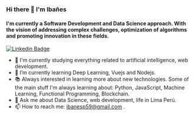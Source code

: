 ### Hi there 👋 I'm Ibañes
<!--
**ibanespm/ibanespm** is a ✨ _special_ ✨ repository because its `README.md` (this file) appears on your GitHub profile.

Here are some ideas to get you started:
-->
#### I'm currently a Software Development and Data Science approach. With the vision of addressing complex challenges, optimization of algorithms and promoting innovation in these fields.

[![Linkedin Badge](https://img.shields.io/badge/-ibañes-blue?style=flat-square&logo=Linkedin&logoColor=white&link=https://www.linkedin.com/in/ibanespm/)](https://www.linkedin.com/in/ibanespm/)

- 🔭 I'm currently studying everything related to artificial intelligence, web development.
- 🌱 I’m currently learning Deep Learning, Vuejs and Nodejs.
- 📚 Always interested in learning more about new technologies. Some of the main stuff I'm always learning about: Python, JavaScript, Machine Learning, Functional Programming, Blockchain.
- 💬 Ask me about  Data Science, web development, life in Lima Perú.
- 📫 How to reach me: ibanesp59@gmail.com .
 
